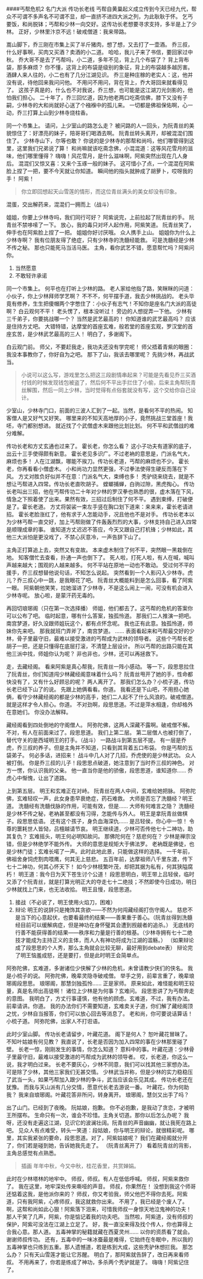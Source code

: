 ####丐帮危机2 名门大派 传功长老线
丐帮自黄巢起义成立传到今天已经九代，帮众不可谓不多声名不可谓不显，却一直挤不进四大派之列，为此耿耿于怀。
乞丐要饭，和尚脱钵；丐帮和少林一向交好。这传功长老想要寻求支持，多半是上了少林。
正好，少林里汴京不远！破戒僧道：我来带路。

嵩山脚下，乔三刚在市集上买了半斤猪肉，想了想，又去打了一壶酒。
乔三叔，什么好事啊，买肉又买酒？卖酒的小二道。
哈哈，我儿子来了书信，要回家过中秋。
乔大哥不是去了丐帮吗，小二道，多年不见，背上几个布袋了？
背上背布袋，那多麻烦？
你不懂，这背上的布袋是级别的象征，背上的布袋越多越厉害。酒肆人来人往的，小二也有了几分江湖见识。
乔三是种庄稼的老实人：这，他并没有说，待他回来我问问他。
不用问不用问，背在背上，乔大哥回来就看得见了。
这孩子真是的，什么也不对我说，乔三想，也可能是这江湖刀光剑影的，他怕我们担心。
二十年了，乔三回忆道，因为他老两口吃斋信佛，膝下又没有子嗣，少林寺的大和尚就好心送了个襁褓中的孤儿来。
一切都是佛祖保佑啊，心一动，乔三打算上山到少林寺烧柱香。

同一个市集上。
请问，上少室山的路怎么走？
被问路的人一回头，为阮青丝的美貌惊住了：好漂亮的妹子，陪哥哥们喝酒去啊。
阮青丝转头离开，却被混混们围住了。
少林寺山下，尔等也敢？
你说的是少林寺的那帮和尚吗，他们哪管得到这里，这里我们兄弟说了算！
和尚嘛就该吃斋念佛，小混混道：这等风花雪月的滋味，他们哪里懂得？
嗨嗨！风花雪月，是什么滋味啊，阿紫突然出现在几人身后。
混混们又惊又喜：又来个玉琢一般的妹子。
这可惜小了点，一个混混在阿紫脸上捏了一把，要不今天就让你知道。
瞬间他的指头就肿成了胡萝卜，哎呀我的手！
阿紫！
> 你立即回想起天山雪莲的情形，而这位青丝满头的美女却没有印象。

混蛋，交出解药来，混混们一拥而上（战斗）

姐姐，你要上少林寺吗，我们同行可好？
阿紫说完，上前拉起了阮青丝的手。
阮青丝不禁哆嗦了一下。
放心，我的毒只对坏人起作用，阿紫笑道。
阮青丝笑了，伸手也在阿紫脸上捏了一把。
姐姐你好讨厌哦。
众人携手上山。
姐姐你为什么上少林寺啊？
我有位朋友得了绝症，只有少林寺的洗髓经能救。
可是洗髓经是少林不传之秘。
那也只能死马当活马医。
主角，看你武艺不错，愿意帮忙吗？阿紫问你。
1. 当然愿意
2. 不敢轻许承诺

同一个市集上。
何平也在打听上少林的路。
老人家给他指了路，笑眯眯的问道：小伙子，你上少林拜师学艺啊？
不不不，何平摆手道，我去少林挑战的。
老头毕竟有修养，生生把傻帽两个字憋住了：小伙子有志气！不知你是座名门大派的高徒啊？
白云观何不平！
老头愣了，根本没听过！
旁边的人想捉弄一下他。
少林有三千弟子，你要挑战哪一个？
当然是武艺最高的！
你知道谁的武艺最高吗？
应该是住持方丈吧。
大错特错，达摩堂的首座玄难，般若堂的首座玄观，罗汉堂的首座玄苦，是少林武艺最高的三人！
明白了，多谢阁下。

白云观门前。
师父，不要赶我走，我功夫还没有学完呢！
师父捂着青紫的眼圈：我没本事教你了，你好自为之吧。
那下了山，我该去哪里呢？
先挑少林，再战武当。

> 小说可以这么写，游戏里怎么把这三段剧情串起来？可能是先看见乔三买酒付钱的时候发现钱包被盗了，然后何不平出手拦住了小偷，后来主角帮阮青丝解围，然后一同上少林，当时觉得有点俗套就没有写，这个交给你自己设计。

少室山，少林寺门口，前面的三波人汇到了一起。当然，是看何不平的热闹。
知客僧人是又好气又好笑。
哪里来的不知天高地厚的小子，竟然挑战三堂首座！我呸，寺门都别想进。
就近找了个武僧虚木来跟他比划比划。
何不平和武僧战的难分难解。

传功长老和方丈玄通也过来了。
霍长老，你怎么看？
这小子功夫有道家的底子，出云十三手使得颇有新意。
霍长老见多识广。不过老衲的意思是，门派名气大，麻烦也多！
人在江湖飘，哪能不挨刀。传功长老道，丐帮的麻烦也不少。
霍长老，你再看看小僧虚木。
小和尚功力显然更强，不过拳法使得生硬反而落在下风。
方丈对胜负好似并不在意：门派名气大，束缚也多！
秃驴绕来绕去，就是不想让丐帮进入四常。传功长老直吹胡子。
螳螂捕蝉，白驹过隙，黑虎掏心。
传功长老叫出三招，他在丐帮传功二十年对少林的罗汉拳也熟悉的很，虚木落在下风，情急之下照着使了出来。果然有效，三招过后制住了何不平。
遇到束缚，打破便是了。霍长老道。
方丈将袈裟一束左手竖在胸口划下道来：来来来，霍长老请进招。
霍长老脸涨红了，他有求于人怎能动手，况且他也不是对手。
传功长老本以为少林丐帮一直交好，加上丐帮刚做了件轰轰烈烈的大事，少林支持自己进入四常是顺理成章的事。
谁知道方丈迟迟不答应，今天又跟自己打机锋；少林如此，其他三大派怕是更没戏了，不禁心灰意冷，一声告辞下山了。

主角正打算追上去，突然又有变故。
本来虚木制住了何不平，突然眼一黑栽倒在地。
知客僧忙去查看，扑通一声也倒下了。
死人啦，打死人啦，有人在喊，喊叫声越来越大；围观的人越来越多。
何不平站在原地一动也不敢动。
受过何不平的援手，乔三叔想替他说句话，不知怎么说起。
突然看到一个人影闪入少林寺。虎儿？乔三叔心中一跳，是我眼花了吧。
阮青丝大概能料到是怎么回事，看了阿紫一眼。
阿紫朝他笑笑，拉她溜进了少林寺，不是这么闹上一闹，可没有机会进入少林寺呢。
放心啦，是蒙汗药无毒的。

再回切琅琊阁（只在第一次选择播）
师姐，他们都去了。这丐帮的危机的答案你可以公布了吧。
临时起意，哪有什么答案，独孤怜道。
那我们二人推演一把吧。南宫梦道，好久没跟师姐玩这个，都有点怀念呢。
我也正有此意。独孤怜道，师妹你先来吧。
那我就班门弄斧了，南宫梦道。
……
表面看起来和丐帮最交好的少林，骨子里最守旧，最难以接受激进的丐帮成为武林的领导者。
这些个丐帮长老胡子一把，还是只懂得在底层打滚，不清楚上层设计。
所以丐帮的出路只能在其他三派中找，师姐你认为呢？
非也非也，少林，还可以再拯救下。

走，去藏经阁。
看来阿紫是真心帮我，阮青丝一阵小感动。
等一下，段思思拉住了阮青丝，你们知道闯少林藏经阁意味着什么吗？
阮青丝甩开了她的手，性命都快没有了，又有什么好顾忌的呢？
两人离开了。
那我们怎么办？小梳子道，传功长老已经下山了的说。
先跟上她俩看看。你道。
我看还是下山吧，不用担心她俩，看守少林藏经阁的都是少林的高手，她们二人起不了什么风浪的。破戒僧道。
就是这样才令人担心。你道。
不对劲啊，段思思道。不过是萍水相逢，你却格外在意她们。
你没办法解释。

藏经阁看到四处倒地的守阁僧人。
阿弥陀佛，这两人深藏不露啊。破戒僧不解。
不对，有人在前面来过了。段思思道。
我们上第二层。
第二层僧人也被打倒了，替代守关的是西域明王的打手。（战斗）
一路战斗到第五层不提。
有一层是乔虎，乔三叔的养子。但是主角并不知道，只看到其背着五口布袋。
你是丐帮的五袋弟子。
何必多话，进招来！
战斗中几人对了几招，乔虎使的是少林武功。
众人被打倒。
你是乔三叔的儿子！段思思点破道，她注意到了当时乔三叔的神色。
对方一愣，你认识我的父亲。
他一直当你是他的骄傲，段思思道，谁知道你……
乔虎心中惭愧，让出了道路。

上到第五层。
明王和玄难正在对峙。
阮青丝在两人中间，玄难给她把脉。
阿弥陀佛，玄难轻叹一声，此女身患早衰绝症，药石难救。
大师是否忘了洗髓经？明王道。
洗髓经有洗髓伐脉的作用，可能有效，但是……
大师有何难言之隐？
洗髓经是少林不传之秘，老衲甚至都没有习得，怎能传与外人。
明王是拿阮青丝做棋子。段思思低语。
还有这个孩子，身负血海深仇……
是吕轻侯，你心中一惊！
令尊的噩耗世人皆恸，吕檀越请节哀。
明王继续道，少林可否传他七十二神功，助其复仇？
玄难摇头，明王何必明知故问。
那佛陀何在？慈悲何在？
少林是禅宗没错，但是少林绝学不能外传。
大师的意思是规矩大于佛法罗。
老衲既是佛徒，也是少林门徒；玄难长喏了一声。此时此地此景，只能做这样的选择。
一千年前，佛祖舍身饲虎割肉喂鹰，何其无上慈悲。
五百年前，达摩祖师八千里东渡，传下七十二神功，何其心怀天下！
如今少林枝繁叶茂，却把其据为私有，何其狭隘腐朽！
明王道：我今日为天下苍生讨个公道！
段思思明白，明王带上吕轻侯，临时又添了个阮青丝，就是打算光明正大的夺走七十二绝技；不然即使今日成功，明日少林就找上门来，也无法收拾。
明王且慢，段思思道。
1. 接战（不必说了，明王使用火焰刀，困难）  
2. 辩论
明王的说辞只是掩饰其贪欲——不然为何闯藏经阁打伤守阁人。
慈悲不是当下的心意起伏，也要看最终的结果——善果重于善心。（阮青丝得到洗髓经目前可以缓解病症，但是神功在身怀璧其会遭到觊觎者的追杀。）
无底线的行善不能获得善的结果——秩序和力量是行善的根基。（少林寺拥有七十二绝技才能成为主持正义的主体，而人人有神功将成为江湖的滥觞。）
（如果辩论成了段思思的个人秀，那么主角就会比较无聊，最好用到debate表）
辩论完了明王恼羞成怒，还是要打，但是此时明王会简单点。

阿弥陀佛，玄难道，多谢诸位少侠解了少林的危机，未曾请教少侠们的侠名。
我是小梳子的说。
阿弥陀佛，晚辈灵隐寺破戒僧。
举手之劳，前辈言重了，晚辈琅琊阁段思思。
琅琊阁，那慧剑独孤怜……
正是家师。
原来如此，难怪能和明王较量，真是名师出高徒啊！
诸位上少林是为何事？玄难问。
段思思讲了为丐帮奔走的意图。
我明白了，方丈行事谨慎，他有他的顾虑。玄难道，不过，我有办法。
前辈请讲。你道。
我的办法你们不需要知道，玄难卖关子道，你们解了藏经阁顶之忧，少林自当报答，你们可以放心回去等消息了。
老和尚，你可要说话算话！小梳子道。
阿弥陀佛，出家人不打诳语。

此时少室山脚。
传功长老请留步，叶藏花道。
阁下是何人？
恕叶藏花冒昧了。
不知叶姑娘有何见教？
我直说了，长老是否因为加入四常的事在少林那里碰了壁。
长老一惊，刚刚发生的事情，你怎么知道？
意料中的事。叶藏花道：少林骨子里最守旧，最难以接受激进的丐帮成为武林的领导者。
哎，长老道，你这么一说，我才明白过来。
长老不要灰心，少林不同意，我们可以找其他三家想办法。
可是除了少林，其他三家我们无甚交情。
少林武当并称，但是少林的实力稳稳压了武当一头，如果丐帮加入跟少林的争斗，武当应该会乐见其成。
传功长老还在犹豫。
而我与天山派有几分交情，愿意代长老去游说一番。
叶藏花，你为何助我？
我来自琅琊阁。叶藏花答非所问，转身离开。
琅琊阁，慧剑又出手了吗？

出了山门。已经到了夜晚。
阮姑娘，抱歉。
你不必抱歉，是我动了贪恋，才被明王所摆布。
生命只有一次，谁会不珍惜。主角关切道。那你以后怎么办呢？
我呀，还没有走遍这江湖，见识它的波澜壮阔。阮青丝的声音幽幽，就让我死在路上吧。
见众人有点难受，转头一笑道：段姑娘，你与明王的辩论，就很精彩呢。
哪里，其实我紧张的要命，段思思道。对了，阿紫姑娘呢？
我们在藏经阁就分开了，你们若是碰到她，告诉她我先走了。
（阮青丝离开了）
看着阮青丝的背影，主角总感觉有点熟悉。
> 插画
> 年年中秋，今又中秋，桂花香里，共赏婵娟。

此时在少林塔林的地牢中。
师叔，师叔。有人在低低呼喊。
师叔，阿紫来救你了。
我在这里，地牢深处传来嘶哑的声音。
师叔，你果然在！
没想到我这个师哥还惦着这我，是他派你来的？
师叔，你又考验我，师父他巴不得你去死。阿紫道，只有我阿紫，心疼师叔，我这就救你出来。
不用了，我已经是个废人了。
啊，这帮和尚如此心狠！阿紫落下泪来，可惜我师叔一身惊天地泣鬼神的功夫！
那人干笑了几声，阿紫，你是惦记着我的功夫吧。
当然啦，阿紫道，没有师叔的保护，阿紫可没法在江湖上立足了。
好，我一直没来得及找个传人，你也算得上合我心意。那人道。
五毒神掌的秘籍就藏在西夏灵州……
以你的资质看了就会。
谢谢师叔传功。
还有，五毒中的一味冰蚕最是难得，它始终在冬眠中，所以我的五毒神掌也只练到五重。那人遗憾道，若是练到大成，这些秃驴休想拦我。
那怎么办？
只有天山雪莲才能让它苏醒。
明白了，那阿紫就告辞了，改日再来看师叔。
不用再来了，你若是练成了神功，多杀两个秃驴就是了。
嗨嗨！阿紫记住了。

